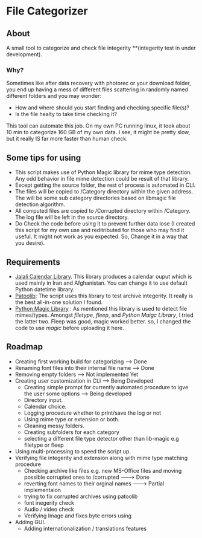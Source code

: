 # File Categorizer

## About 
A small tool to categorize and check file integerity **(integerity test in under development).

### Why?
Sometimes like after data recovery with photorec or your download folder, you end up having a mess of different files scattering in randomly named different folders and you may wonder:
- How and where should you start finding and checking specific file(s)?
- Is the file healty to take time checking it?

This tool can automate this job.
On my own PC running linux, it took about 10 min to categorize 160 GB of my own data. I see, it might be pretty slow, but it really IS far more faster than human check.

## Some tips for using
- This script makes use of Python Magic library for mime type detection. Any odd behavior in file mime detection could be result of that library.
- Except getting the source folder, the rest of process is automated in CLI.
- The files will be copied to /Category directory within the given address. The will be some sub category directories based on libmagic file detection algorithm.
- All corrputed files are copied to /Corrupted directory within /Category. The log file will be left in the source directory.
- Do Check the code before using it to prevent further data lose (I created this script for my own use and reditributed for those who may find it useful. It might not work as you expected. So, Change it in a way that you desire).

## Requirements

- [Jalali Calendar Library](https://github.com/shobeiry/jalali). This library produces a calendar ouput which is used mainly in Iran and Afghanistan. You can change it to use default Python datetime library.
- [Patoolib](https://github.com/wummel/patool): The script uses this library to test archive integerity. It really is the best all-in-one solution I found.
- [Python Magic Library](https://github.com/ahupp/python-magic) : As mentioned this library is used to detect file mimes/types. Amongst *filetype*, *fleep*, and *Python Maigc Library*, I tried the latter two. Fleep was good, magic worked better. so, I changed the code to use *magic* before uploading it here.

## Roadmap
- Creating first working build for categorizing --> Done
- Renaming font files into their internal file name --> Done
- Removing empty folders --> Not implemented Yet
- Creating user customization in CLI --> Being Developed
  - Creating simple prompt for currently automated procedure to igve the user some options --> Being developed
  - Directory input.
  - Calendar choice.
  - Logging procedure whether to print/save the log or not
  - Using mime type or extension or both.
  - Cleaning messy folders.
  - Creating subfolders for each category
  - selecting a different file type detector other than lib-magic e.g filetype or fleep
- Using multi-processing to speed the script up.
- Verifying file integerity and extension along with mime type matching procedure
  - Checking archive like files e.g. new MS-Office files and moving possible corrupted ones to /corrupted ---> Done
  - reverting font names to their orginal names ---> Partial implementaion
  - trying to fix corrupted archives using patoolib 
  - font inegerity check
  - Audio / video check
  - Verifying Image and fixes byte errors using
- Adding GUI.
  - Adding internationalization / translations features
  
